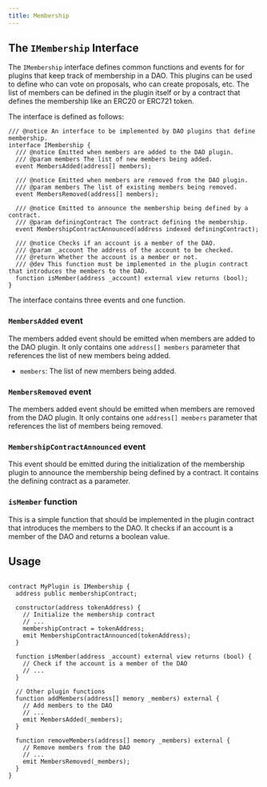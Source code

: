 ```yaml
---
title: Membership
---
```


## The `IMembership` Interface

The `IMembership` interface defines common functions and events for for plugins that keep track of membership in a DAO. This plugins can be used to define who can vote on proposals, who can create proposals, etc. The list of members can be defined in the plugin itself or by a contract that defines the membership like an ERC20 or ERC721 token.

The interface is defined as follows:

```solidity title=
/// @notice An interface to be implemented by DAO plugins that define membership.
interface IMembership {
  /// @notice Emitted when members are added to the DAO plugin.
  /// @param members The list of new members being added.
  event MembersAdded(address[] members);

  /// @notice Emitted when members are removed from the DAO plugin.
  /// @param members The list of existing members being removed.
  event MembersRemoved(address[] members);

  /// @notice Emitted to announce the membership being defined by a contract.
  /// @param definingContract The contract defining the membership.
  event MembershipContractAnnounced(address indexed definingContract);

  /// @notice Checks if an account is a member of the DAO.
  /// @param _account The address of the account to be checked.
  /// @return Whether the account is a member or not.
  /// @dev This function must be implemented in the plugin contract that introduces the members to the DAO.
  function isMember(address _account) external view returns (bool);
}
```

The interface contains three events and one function.

### `MembersAdded` event

The members added event should be emitted when members are added to the DAO plugin. It only contains one `address[] members` parameter that references the list of new members being added.

- `members`: The list of new members being added.

### `MembersRemoved` event

The members added event should be emitted when members are removed from the DAO plugin. It only contains one `address[] members` parameter that references the list of members being removed.

### `MembershipContractAnnounced` event

This event should be emitted during the initialization of the membership plugin to announce the membership being defined by a contract. It contains the defining contract as a parameter.

### `isMember` function

This is a simple function that should be implemented in the plugin contract that introduces the members to the DAO. It checks if an account is a member of the DAO and returns a boolean value.

## Usage

```solidity

contract MyPlugin is IMembership {
  address public membershipContract;

  constructor(address tokenAddress) {
    // Initialize the membership contract
    // ...
    membershipContract = tokenAddress;
    emit MembershipContractAnnounced(tokenAddress);
  }

  function isMember(address _account) external view returns (bool) {
    // Check if the account is a member of the DAO
    // ...
  }

  // Other plugin functions
  function addMembers(address[] memory _members) external {
    // Add members to the DAO
    // ...
    emit MembersAdded(_members);
  }

  function removeMembers(address[] memory _members) external {
    // Remove members from the DAO
    // ...
    emit MembersRemoved(_members);
  }
}

```

